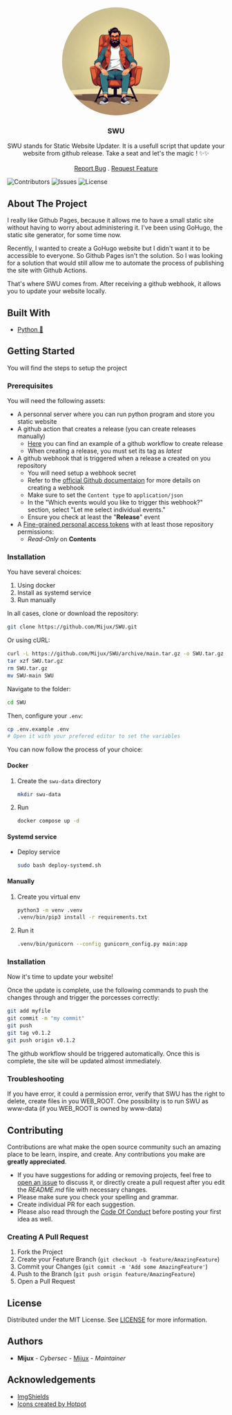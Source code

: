 
<br/>
<p align="center">
  <a href="https://github.com/Mijux/SWU">
    <img src="justseat.png" alt="Rocket Logo" width="250px" height="250px" style="border-radius: 50%;object-fit: contain;">
  </a>

  <h3 align="center">SWU</h3>

  <p align="center">
    SWU stands for Static Website Updater. It is a usefull script that update your website from github release. Take a seat and let's the magic ! ✨✨
    <br/>
    <br/>
    <a href="https://github.com/Mijux/SWU/issues">Report Bug</a>
    .
    <a href="https://github.com/Mijux/SWU/issues">Request Feature</a>
  </p>
</p>

![Contributors](https://img.shields.io/github/contributors/Mijux/SWU?color=dark-green) ![Issues](https://img.shields.io/github/issues/Mijux/SWU) ![License](https://img.shields.io/github/license/Mijux/SWU) 

## About The Project

I really like Github Pages, because it allows me to have a small static site without having to worry about administering it. I've been using GoHugo, the static site generator, for some time now. 

Recently, I wanted to create a GoHugo website but I didn't want it to be accessible to everyone. So Github Pages isn't the solution. So I was looking for a solution that would still allow me to automate the process of publishing the site with Github Actions. 

That's where SWU comes from. After receiving a github webhook, it allows you to update your website locally.

## Built With

* [Python 🐍](https://www.python.org/)

## Getting Started

You will find the steps to setup the project

### Prerequisites

You will need the following assets:
- A personnal server where you can run python program and store you static website
- A github action that creates a release (you can create releases manually)
    - [Here](workflow.example.yaml) you can find an example of a github workflow to create release
    - When creating a release, you must set its tag as *latest*
- A github webhook that is triggered when a release a created on you repository
    - You will need setup a webhook secret
    - Refer to the [official Github documentaion](https://docs.github.com/en/webhooks/using-webhooks/creating-webhooks) for more details on creating a webhook
    - Make sure to set the `Content type` to `application/json`
    - In the "Which events would you like to trigger this webhook?" section, select "Let me select individual events."
    - Ensure you check at least the "**Release**" event
- A [Fine-grained personal access tokens](https://github.com/settings/tokens?type=beta) with at least those repository  permissions:
    - *Read-Only* on **Contents** 

### Installation

You have several choices:
1. Using docker
2. Install as systemd service
3. Run manually

In all cases, clone or download the repository:

```bash
git clone https://github.com/Mijux/SWU.git
```

Or using cURL:

```bash
curl -L https://github.com/Mijux/SWU/archive/main.tar.gz -o SWU.tar.gz
tar xzf SWU.tar.gz
rm SWU.tar.gz
mv SWU-main SWU
```

Navigate to the folder:

```bash
cd SWU
```

Then, configure your `.env`:

```bash
cp .env.example .env
# Open it with your prefered editor to set the variables
```

You can now follow the process of your choice:

#### Docker

1. Create the `swu-data` directory
    ```bash
    mkdir swu-data
    ```

2. Run
    ```bash
    docker compose up -d
    ```

#### Systemd service

- Deploy service
    ```bash
    sudo bash deploy-systemd.sh
    ```

#### Manually

1. Create you virtual env
    ```bash
    python3 -m venv .venv
    .venv/bin/pip3 install -r requirements.txt
    ```

2. Run it
    ```bash
    .venv/bin/gunicorn --config gunicorn_config.py main:app
    ```

### Installation

Now it's time to update your website!

Once the update is complete, use the following commands to push the changes through and trigger the porcesses correctly:

```bash
git add myfile
git commit -m "my commit"
git push
git tag v0.1.2
git push origin v0.1.2
```

The github workflow should be triggered automatically. Once this is complete, the site will be updated almost immediately.

### Troubleshooting 

If you have error, it could a permission error, verify that SWU has the right to delete, create files in you WEB_ROOT. One possibility is to run SWU as www-data (if you WEB_ROOT is owned by www-data)

## Contributing

Contributions are what make the open source community such an amazing place to be learn, inspire, and create. Any contributions you make are **greatly appreciated**.
* If you have suggestions for adding or removing projects, feel free to [open an issue](https://github.com/Mijux/SWU/issues/new) to discuss it, or directly create a pull request after you edit the *README.md* file with necessary changes.
* Please make sure you check your spelling and grammar.
* Create individual PR for each suggestion.
* Please also read through the [Code Of Conduct](https://github.com/Mijux/SWU/blob/main/CODE_OF_CONDUCT.md) before posting your first idea as well.

### Creating A Pull Request

1. Fork the Project
2. Create your Feature Branch (`git checkout -b feature/AmazingFeature`)
3. Commit your Changes (`git commit -m 'Add some AmazingFeature'`)
4. Push to the Branch (`git push origin feature/AmazingFeature`)
5. Open a Pull Request

## License

Distributed under the MIT License. See [LICENSE](https://github.com/Mijux/SWU/blob/main/LICENSE) for more information.

## Authors

* **Mijux** - *Cybersec* - [Mijux](https://github.com/Mijux/) - *Maintainer*

## Acknowledgements

* [ImgShields](https://shields.io/)
* [Icons created by Hotpot](https://hotpot.ai/)
